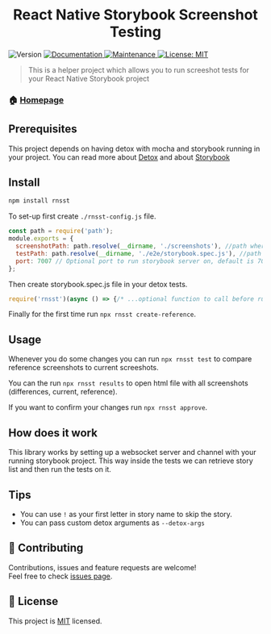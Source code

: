 <h1 align="center">React Native Storybook Screenshot Testing</h1>
<p>
  <img alt="Version" src="https://img.shields.io/badge/version-0.0.1-blue.svg?cacheSeconds=2592000" />
  <a href="https://github.com/wix/rnsst#readme">
    <img alt="Documentation" src="https://img.shields.io/badge/documentation-yes-brightgreen.svg" target="_blank" />
  </a>
  <a href="https://github.com/wix/rnsst/graphs/commit-activity">
    <img alt="Maintenance" src="https://img.shields.io/badge/Maintained%3F-yes-green.svg" target="_blank" />
  </a>
  <a href="https://github.com/wix/rnsst/blob/master/LICENSE">
    <img alt="License: MIT" src="https://img.shields.io/badge/License-MIT-yellow.svg" target="_blank" />
  </a>
</p>

> This is a helper project which allows you to run screeshot tests for your React Native Storybook project

### 🏠 [Homepage](https://github.com/wix/rnsst#readme)

## Prerequisites

This project depends on having detox with mocha and storybook running in your project.
You can read more about [Detox](https://github.com/wix/Detox) and about [Storybook](https://storybook.js.org/)

## Install

```sh
npm install rnsst
```

To set-up  first create `./rnsst-config.js` file.

```js
const path = require('path');
module.exports = {
  screenshotPath: path.resolve(__dirname, './screenshots'), //path where you want your screenshots
  testPath: path.resolve(__dirname, './e2e/storybook.spec.js'), //path where your spec file exists
  port: 7007 // Optional port to run storybook server on, default is 7007
};
```

Then create storybook.spec.js file in your detox tests.

```js
require('rnsst')(async () => {/* ...optional function to call before running screenshot tests */});
```

Finally for the first time run `npx rnsst create-reference`.

## Usage

Whenever you do some changes you can run `npx rnsst test` to compare reference screenshots to current screeshots.

You can the run `npx rnsst results` to open html file with all screenshots (differences, current, reference).

If you want to confirm your changes run `npx rnsst approve`.

## How does it work

This library works by setting up a websocket server and channel with your running storybook project. This way inside the tests we can retrieve story list and then run the tests on it.

## Tips

- You can use `!` as your first letter in story name to skip the story.
- You can pass custom detox arguments as `--detox-args`

## 🤝 Contributing

Contributions, issues and feature requests are welcome!<br />Feel free to check [issues page](https://github.com/wix/rnsst/issues).

## 📝 License

This project is [MIT](https://github.com/wix/rnsst/blob/master/LICENSE) licensed.
